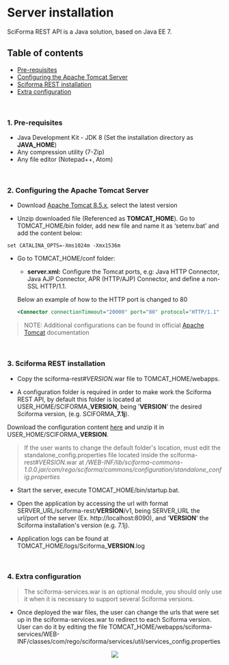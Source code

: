 # Server installation
SciForma REST API is a Java solution, based on Java EE 7.

## Table of contents
- [Pre-requisites](#1-pre-requisites)
- [Configuring the Apache Tomcat Server](#2-configuring-the-apache-tomcat-server)
- [Sciforma REST installation](#3-sciforma-rest-installation)
- [Extra configuration](#4-extra-configuration)

<br/>

### 1. Pre-requisites
* Java Development Kit - JDK 8 (Set the installation directory as **JAVA_HOME**)
* Any compression utility (7-Zip)
* Any file editor (Notepad++, Atom)

<br/>

### 2. Configuring the Apache Tomcat Server
* Download [Apache Tomcat 8.5.x](https://tomcat.apache.org/download-80.cgi), select the latest version

* Unzip downloaded file (Referenced as **TOMCAT_HOME**). Go to TOMCAT_HOME/bin folder, add new file and name it as ‘setenv.bat’ and add the content below:

```
set CATALINA_OPTS=-Xms1024m -Xmx1536m
```

* Go to TOMCAT_HOME/conf folder:
  - **server.xml:** Configure the Tomcat ports, e.g: Java HTTP Connector, Java AJP Connector, APR (HTTP/AJP) Connector, and define a non-SSL HTTP/1.1.
  
  Below an example of how to the HTTP port is changed to 80
  
  ```xml
  <Connector connectionTimeout="20000" port="80" protocol="HTTP/1.1" redirectPort="8443" />
  ```

> NOTE: Additional configurations can be found in official [Apache Tomcat](https://tomcat.apache.org/tomcat-8.5-doc/index.html) documentation

<br/>

### 3. Sciforma REST installation

* Copy the sciforma-rest#*VERSION*.war file to TOMCAT_HOME/webapps.

* A configuration folder is required in order to make work the Sciforma REST API, by default this folder is located at USER_HOME/SCIFORMA_**VERSION**, being '**VERSION**' the desired Sciforma version, (e.g. SCIFORMA_**7.1j**). 

Download the configuration content [here](../packages/sciforma_conf.zip?raw=true) and unzip it in USER_HOME/SCIFORMA_**VERSION**.

> If the user wants to change the default folder's location, must edit the standalone_config.properties file located inside the sciforma-rest#*VERSION*.war at */WEB-INF/lib/sciforma-commons-1.0.0.jar/com/rego/sciforma/commons/configuration/standalone_config.properties*

* Start the server, execute TOMCAT_HOME/bin/startup.bat. 

* Open the application by accessing the url with format SERVER_URL/sciforma-rest/**VERSION**/v1, being SERVER_URL the url/port of the server (Ex. http://localhost:8090), and '**VERSION**' the Sciforma installation's version (e.g. 7.1j).

* Application logs can be found at TOMCAT_HOME/logs/Sciforma_**VERSION**.log


<br/>

### 4. Extra configuration

> The sciforma-services.war is an optional module, you should only use it when it is necessary to support several Sciforma versions.

* Once deployed the war files, the user can change the urls that were set up in the sciforma-services.war to redirect to each Sciforma version. User can do it by editing the file TOMCAT_HOME/webapps/sciforma-services/WEB-INF/classes/com/rego/sciforma/services/util/services_config.properties

<p align="center">
<img src="https://regoconsulting.github.io/sciforma-rest-services/img/serviceRedirects.gif?raw=true" />
</p>
